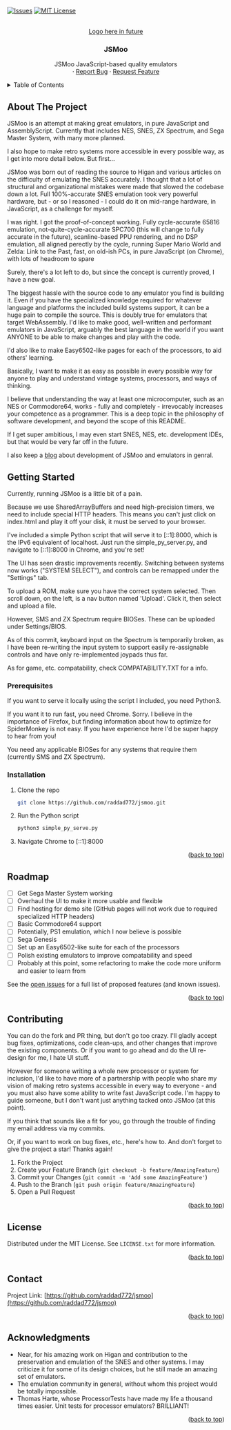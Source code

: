 <a name="readme-top"></a>
<!-- PROJECT SHIELDS -->
<!--
*** I'm using markdown "reference style" links for readability.
*** Reference links are enclosed in brackets [ ] instead of parentheses ( ).
*** See the bottom of this document for the declaration of the reference variables
*** for contributors-url, forks-url, etc. This is an optional, concise syntax you may use.
*** https://www.markdownguide.org/basic-syntax/#reference-style-links
-->
<!--[![Contributors][contributors-shield]][contributors-url]
[![Forks][forks-shield]][forks-url]
[![Stargazers][stars-shield]][stars-url]-->
[![Issues][issues-shield]][issues-url]
[![MIT License][license-shield]][license-url]
<!--[![LinkedIn][linkedin-shield]][linkedin-url]-->

<!-- PROJECT LOGO -->
<br />
<div align="center">
  <a href="https://github.com/raddad772/jsmoo">
    <!--<img src="images/logo.png" alt="Logo" width="80" height="80">-->Logo here in future
  </a>

<h3 align="center">JSMoo</h3>

  <p align="center">
    JSMoo JavaScript-based quality emulators
    <br />
    <!--<a href="https://github.com/raddad772/jsmoo"><strong>Explore the docs »</strong></a>
    <br />
    <br />
    <a href="https://github.com/raddad772/jsmoo">View Demo</a>-->
    ·
    <a href="https://github.com/raddad772/jsmoo/issues">Report Bug</a>
    ·
    <a href="https://github.com/raddad772/jsmoo/issues">Request Feature</a>
  </p>
</div>



<!-- TABLE OF CONTENTS -->
<details>
  <summary>Table of Contents</summary>
  <ol>
    <li>
      <a href="#about-the-project">About The Project</a>
<!--      <ul>
        <li><a href="#built-with">Built With</a></li>
      </ul>-->
    </li>
    <li>
      <a href="#getting-started">Getting Started</a>
      <ul>
        <li><a href="#prerequisites">Prerequisites</a></li>
        <li><a href="#installation">Installation</a></li>
      </ul>
    </li>
    <li><a href="#roadmap">Roadmap</a></li>
    <li><a href="#contributing">Contributing</a></li>
    <li><a href="#license">License</a></li>
    <li><a href="#contact">Contact</a></li>
    <li><a href="#acknowledgments">Acknowledgments</a></li>
  </ol>
</details>



<!-- ABOUT THE PROJECT -->
## About The Project

<!--[![Product Name Screen Shot][product-screenshot]](https://example.com)-->

JSMoo is an attempt at making great emulators, in pure JavaScript and AssemblyScript. Currently that includes NES, SNES, ZX Spectrum, and Sega Master System, with many more planned.

I also hope to make retro systems more accessible in every possible way, as I get into more detail below. But first...

JSMoo was born out of reading the source to Higan and various articles on the difficulty of emulating the SNES accurately. I thought that a lot of structural and organizational mistakes were made that slowed the codebase down a lot. Full 100%-accurate SNES emulation took very powerful hardware, but - or so I reasoned - I could do it on mid-range hardware, in JavaScript, as a challenge for myself.

I was right. I got the proof-of-concept working. Fully cycle-accurate 65816 emulation, not-quite-cycle-accurate SPC700 (this will change to fully accurate in the future), scanline-based PPU rendering, and no DSP emulation, all aligned perectly by the cycle, running Super Mario World and Zelda: Link to the Past, fast, on old-ish PCs, in pure JavaScript (on Chrome), with lots of headroom to spare

Surely, there's a lot left to do, but since the concept is currently proved, I have a new goal.

The biggest hassle with the source code to any emulator you find is building it. Even if you have the specialized knowledge required for whatever language and platforms the included build systems support, it can be a huge pain to compile the source.
This is doubly true for emulators that target WebAssembly.
I'd like to make good, well-written and performant emulators in JavaScript, arguably the best language in the world if you want ANYONE to be able to make changes and play with the code.

I'd also like to make Easy6502-like pages for each of the processors, to aid others' learning.

Basically, I want to make it as easy as possible in every possible way for anyone to play and understand vintage systems, processors, and ways of thinking.

I believe that understanding the way at least one microcomputer, such as an NES or Commodore64, works - fully and completely - irrevocably increases your competence as a programmer. This is a deep topic in the philosophy of software development, and beyond the scope of this README.

If I get super ambitious, I may even start SNES, NES, etc. development IDEs, but that would be very far off in the future.

I also keep a [blog](https://raddad772.github.io/) about development of JSMoo and emulators in genral. 

<!-- GETTING STARTED -->
## Getting Started

Currently, running JSMoo is a little bit of a pain.

Because we use SharedArrayBuffers and need high-precision timers, we need to include special HTTP headers. This means you can't just click on index.html and play it off your disk, it must be served to your browser.

I've included a simple Python script that will serve it to \[::1\]:8000, which is the IPv6 equivalent of localhost. Just run the simple_py_server.py, and navigate to \[::1\]:8000 in Chrome, and you're set!

The UI has seen drastic improvements recently. Switching between systems now works ("SYSTEM SELECT"), and controls can be remapped under the "Settings" tab.

To upload a ROM, make sure you have the correct system selected. Then scroll down, on the left, is a nav button named 'Upload'. Click it, then select and upload a file.

However, SMS and ZX Spectrum require BIOSes. These can be uploaded under Settings/BIOS.

As of this commit, keyboard input on the Spectrum is temporarily broken, as I have been re-writing the input system to support easily re-assignable controls and have only re-implemented joypads thus far.

As for game, etc. compatability, check COMPATABILITY.TXT for a info.

### Prerequisites

If you want to serve it locally using the script I included, you need Python3.

If you want it to run fast, you need Chrome. Sorry. I believe in the importance of Firefox, but finding information about how to optimize for SpiderMonkey is not easy. If you have experience here I'd be super happy to hear from you!

You need any applicable BIOSes for any systems that require them (currently SMS and ZX Spectrum).

### Installation

1. Clone the repo
   ```sh
   git clone https://github.com/raddad772/jsmoo.git
   ```
2. Run the Python script
   ```sh
   python3 simple_py_serve.py
   ```
3. Navigate Chrome to \[::1\]:8000

<p align="right">(<a href="#readme-top">back to top</a>)</p>


<!-- ROADMAP -->
## Roadmap

- [ ] Get Sega Master System working
- [ ] Overhaul the UI to make it more usable and flexible
- [ ] Find hosting for demo site (GitHub pages will not work due to required specialized HTTP headers)
- [ ] Basic Commodore64 support
- [ ] Potentially, PS1 emulation, which I now believe is possible
- [ ] Sega Genesis
- [ ] Set up an Easy6502-like suite for each of the processors
- [ ] Polish existing emulators to improve compatability and speed
- [ ] Probably at this point, some refactoring to make the code more uniform and easier to learn from

See the [open issues](https://github.com/raddad772/jsmoo/issues) for a full list of proposed features (and known issues).

<p align="right">(<a href="#readme-top">back to top</a>)</p>

<!-- CONTRIBUTING -->
## Contributing

You can do the fork and PR thing, but don't go too crazy. I'll gladly accept bug fixes, optimizations, code clean-ups, and other changes that improve the existing components. Or if you want to go ahead and do the UI re-design for me, I hate UI stuff. 

However for someone writing a whole new processor or system for inclusion, I'd like to have more of a partnership with people who share my vision of making retro systems accessible in every way to everyone - and you must also have some ability to write fast JavaScript code. I'm happy to guide someone, but I don't want just anything tacked onto JSMoo (at this point).

If you think that sounds like a fit for you, go through the trouble of finding my email address via my commits.

Or, if you want to work on bug fixes, etc., here's how to. And don't forget to give the project a star! Thanks again!

1. Fork the Project
2. Create your Feature Branch (`git checkout -b feature/AmazingFeature`)
3. Commit your Changes (`git commit -m 'Add some AmazingFeature'`)
4. Push to the Branch (`git push origin feature/AmazingFeature`)
5. Open a Pull Request

<p align="right">(<a href="#readme-top">back to top</a>)</p>


<!-- LICENSE -->
## License

Distributed under the MIT License. See `LICENSE.txt` for more information.

<p align="right">(<a href="#readme-top">back to top</a>)</p>




<!-- CONTACT -->
## Contact

<!--Your Name - [@twitter_handle](https://twitter.com/twitter_handle) - email@email_client.com-->

Project Link: [https://github.com/raddad772/jsmoo](https://github.com/raddad772/jsmoo)

<p align="right">(<a href="#readme-top">back to top</a>)</p>



<!-- ACKNOWLEDGMENTS -->
## Acknowledgments

* []() Near, for his amazing work on Higan and contribution to the preservation and emulation of the SNES and other systems. I may criticize it for some of its design choices, but he still made an amazing set of emulators.
* []() The emulation community in general, without whom this project would be totally impossible.
* []() Thomas Harte, whose ProcessorTests have made my life a thousand times easier. Unit tests for processor emulators? BRILLIANT!

<p align="right">(<a href="#readme-top">back to top</a>)</p>



<!-- MARKDOWN LINKS & IMAGES -->
<!-- https://www.markdownguide.org/basic-syntax/#reference-style-links -->
[contributors-shield]: https://img.shields.io/github/contributors/raddad772/jsmoo.svg?style=for-the-badge
[contributors-url]: https://github.com/raddad772/jsmoo/graphs/contributors
[forks-shield]: https://img.shields.io/github/forks/raddad772/jsmoo.svg?style=for-the-badge
[forks-url]: https://github.com/raddad772/jsmoo/network/members
[stars-shield]: https://img.shields.io/github/stars/raddad772/jsmoo.svg?style=for-the-badge
[stars-url]: https://github.com/raddad772/jsmoo/stargazers
[issues-shield]: https://img.shields.io/github/issues/raddad772/jsmoo.svg?style=for-the-badge
[issues-url]: https://github.com/raddad772/jsmoo/issues
[license-shield]: https://img.shields.io/github/license/raddad772/jsmoo.svg?style=for-the-badge
[license-url]: https://github.com/raddad772/jsmoo/blob/master/LICENSE.txt
[linkedin-shield]: https://img.shields.io/badge/-LinkedIn-black.svg?style=for-the-badge&logo=linkedin&colorB=555
[linkedin-url]: https://linkedin.com/in/linkedin_username
[product-screenshot]: images/screenshot.png
[Next.js]: https://img.shields.io/badge/next.js-000000?style=for-the-badge&logo=nextdotjs&logoColor=white
[Next-url]: https://nextjs.org/
[React.js]: https://img.shields.io/badge/React-20232A?style=for-the-badge&logo=react&logoColor=61DAFB
[React-url]: https://reactjs.org/
[Vue.js]: https://img.shields.io/badge/Vue.js-35495E?style=for-the-badge&logo=vuedotjs&logoColor=4FC08D
[Vue-url]: https://vuejs.org/
[Angular.io]: https://img.shields.io/badge/Angular-DD0031?style=for-the-badge&logo=angular&logoColor=white
[Angular-url]: https://angular.io/
[Svelte.dev]: https://img.shields.io/badge/Svelte-4A4A55?style=for-the-badge&logo=svelte&logoColor=FF3E00
[Svelte-url]: https://svelte.dev/
[Laravel.com]: https://img.shields.io/badge/Laravel-FF2D20?style=for-the-badge&logo=laravel&logoColor=white
[Laravel-url]: https://laravel.com
[Bootstrap.com]: https://img.shields.io/badge/Bootstrap-563D7C?style=for-the-badge&logo=bootstrap&logoColor=white
[Bootstrap-url]: https://getbootstrap.com
[JQuery.com]: https://img.shields.io/badge/jQuery-0769AD?style=for-the-badge&logo=jquery&logoColor=white
[JQuery-url]: https://jquery.com 
